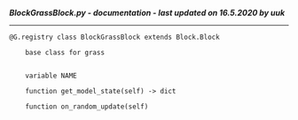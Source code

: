 ***BlockGrassBlock.py - documentation - last updated on 16.5.2020 by uuk***
___

    @G.registry class BlockGrassBlock extends Block.Block
        
        base class for grass


        variable NAME

        function get_model_state(self) -> dict

        function on_random_update(self)